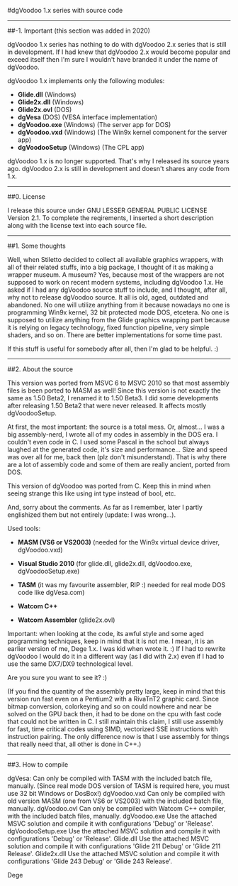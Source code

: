 #dgVoodoo 1.x series with source code

---

##-1. Important (this section was added in 2020)

dgVoodoo 1.x series has nothing to do with dgVoodoo 2.x series that is still in development.
If I had knew that dgVoodoo 2.x would become popular and exceed itself then I'm sure I wouldn't have branded it under the name of dgVoodoo.

dgVoodoo 1.x implements only the following modules:
<ul>
<li><b>Glide.dll</b> (Windows)</li>
<li><b>Glide2x.dll</b> (Windows)</li>
<li><b>Glide2x.ovl</b> (DOS)</li>
<li><b>dgVesa</b> (DOS) (VESA interface implementation)</li>
<li><b>dgVoodoo.exe</b> (Windows) (The server app for DOS)</li>
<li><b>dgVoodoo.vxd</b> (Windows) (The Win9x kernel component for the server app)</li>
<li><b>dgVoodooSetup</b> (Windows) (The CPL app)</li>
</ul>

dgVoodoo 1.x is no longer supported. That's why I released its source years ago.
dgVoodoo 2.x is still in development and doesn't shares any code from 1.x.

---

##0. License

I release this source under GNU LESSER GENERAL PUBLIC LICENSE Version 2.1.
To complete the reqirements, I inserted a short description along with the license text into each
source file.

---

##1. Some thoughts

Well, when Stiletto decided to collect all available graphics wrappers, with all of their related stuffs, into a
big package, I thought of it as making a wrapper museum. A museum? Yes, because most of the wrappers are not supposed
to work on recent modern systems, including dgVoodoo 1.x. He asked if I had any dgVoodoo source stuff to include, and
I thought, after all, why not to release dgVoodoo source. It all is old, aged, outdated and abandoned. No one will
utilize anything from it because nowadays no one is programming Win9x kernel, 32 bit protected mode DOS, etcetera.
No one is supposed to utilize anything from the Glide graphics wrapping part because it is relying on legacy technology,
fixed function pipeline, very simple shaders, and so on. There are better implementations for some time past.

If this stuff is useful for somebody after all, then I'm glad to be helpful. :)

---

##2. About the source


This version was ported from MSVC 6 to MSVC 2010 so that most assembly files is been ported to MASM as well!
Since this version is not exactly the same as 1.50 Beta2, I renamed it to 1.50 Beta3. I did some developments
after releasing 1.50 Beta2 that were never released. It affects mostly dgVoodooSetup.


At first, the most important: the source is a total mess. Or, almost...
I was a big assembly-nerd, I wrote all of my codes in assembly in the DOS era. I couldn't even code in C.
I used some Pascal in the school but always laughed at the generated code, it's size and performance...
Size and speed was over all for me, back then (plz don't misunderstand).
That is why there are a lot of assembly code and some of them are really ancient, ported from DOS.

This version of dgVoodoo was ported from C. Keep this in mind when seeing strange this like using int type
instead of bool, etc.


And, sorry about the comments. As far as I remember, later I partly englishized them but not entirely (update: I was wrong...).


Used tools:

- <b>MASM (VS6 or VS2003)</b>         (needed for the Win9x virtual device driver, dgVoodoo.vxd)

- <b>Visual Studio 2010</b>           (for glide.dll, glide2x.dll, dgVoodoo.exe, dgVoodooSetup.exe)
- <b>TASM</b>                         (it was my favourite assembler, RIP :) needed for real mode DOS code like dgVesa.com)

- <b>Watcom C++</b>
- <b>Watcom Assembler</b>             (glide2x.ovl)

Important: when looking at the code, its awful style and some aged programming techniques, keep in mind
that it is not me. I mean, it is an earlier version of me, Dege 1.x. I was kid when wrote it. :)
If I had to rewrite dgVoodoo I would do it in a different way (as I did with 2.x) even if I had to use the
same DX7/DX9 technological level.


Are you sure you want to see it? :)


(If you find the quantity of the assembly pretty large, keep in mind that this version run fast even on a
Pentium2 with a RivaTnT2 graphic card. Since bitmap conversion, colorkeying and so on could nowhere and near
be solved on the GPU back then, it had to be done on the cpu with fast code that could not be written in C.
I still maintain this claim, I still use assembly for fast, time critical codes using SIMD, vectorized SSE
instructions with instruction pairing. The only difference now is that I use assembly for things that really
need that, all other is done in C++.)

---

##3. How to compile

dgVesa:                Can only be compiled with TASM with the included batch file, manually.
                       (Since real mode DOS version of TASM is required here, you must use 32 bit Windows or DosBox!)
dgVoodoo.vxd           Can only be compiled with old version MASM (one from VS6 or VS2003) with the included batch file, manually.
dgVoodoo.ovl           Can only be compiled with Watcom C++ compiler, with the included batch files, manually.
dgVoodoo.exe           Use the attached MSVC solution and compile it with configurations 'Debug' or 'Release'.
dgVoodooSetup.exe      Use the attached MSVC solution and compile it with configurations 'Debug' or 'Release'.
Glide.dll              Use the attached MSVC solution and compile it with configurations 'Glide 211 Debug' or 'Glide 211 Release'.
Glide2x.dll            Use the attached MSVC solution and compile it with configurations 'Glide 243 Debug' or 'Glide 243 Release'.


Dege
